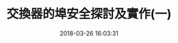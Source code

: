 ---
title: 交換器的埠安全探討及實作(一)
date: 2018-03-26 16:03:31
categories:
- 課堂學習
tags:
- CCNA
- Switch
thumbnail: 
---